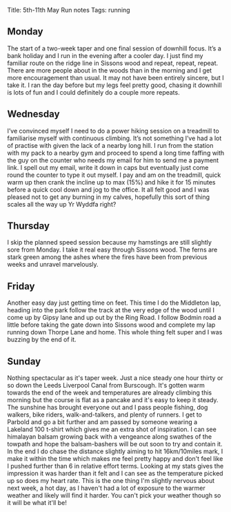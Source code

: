 Title: 5th-11th May Run notes
Tags: running

## Monday

The start of a two-week taper and one final session of downhill focus. It’s a bank holiday and I run in the evening after
a cooler day. I just find my familiar route on the ridge line in Sissons wood and repeat, repeat, repeat. There are more
people about in the woods than in the morning and I get more encouragement than usual. It may not have been entirely sincere,
but I take it. I ran the day before but my legs feel pretty good, chasing it downhill is lots of fun and I could definitely
do a couple more repeats.

## Wednesday

I’ve convinced myself I need to do a power hiking session on a treadmill to familiarise myself with continuous climbing.
It’s not something I’ve had a lot of practise with given the lack of a nearby long hill. I run from the station with my
pack to a nearby gym and proceed to spend a long time faffing with the guy on the counter who needs my email for him to
send me a payment link. I spell out my email, write it down in caps but eventually just come round the counter 
to type it out myself. I pay and am on the treadmill, quick warm up then crank the incline up to max (15%) and hike it
for 15 minutes before a quick cool down and jog to the office. It all felt good and I was pleased not to get any burning
in my calves, hopefully this sort of thing scales all the way up Yr Wyddfa right?

## Thursday

I skip the planned speed session because my hamstings are still slightly sore from Monday. I take it real easy through
Sissons wood. The ferns are stark green among the ashes where the fires have been from previous weeks and unravel
marvelously.

## Friday

Another easy day just getting time on feet. This time I do the Middleton lap, heading into the park follow the track at
the very edge of the wood until I come up by Gipsy lane and up out by the Ring Road. I follow Bodmin road a little before
taking the gate down into Sissons wood and complete my lap running down Thorpe Lane and home. This whole thing felt 
super and I was buzzing by the end of it.

## Sunday

Nothing spectacular as it's taper week. Just a nice steady one hour thirty or so down the Leeds Liverpool Canal from
Burscough. It's gotten warm towards the end of the week and temperatures are already climbing this morning but the course is 
flat as a pancake and it's easy to keep it steady. The sunshine has brought everyone out and I pass people fishing,
dog walkers, bike riders, walk-and-talkers, and plenty of runners. I get to Parbold and go a bit further and am passed
by someone wearing a Lakeland 100 t-shirt which gives me an extra shot of inspiration. I can see himalayan balsam growing
back with a vengeance along swathes of the towpath and hope the balsam-bashers will be out soon to try and contain it. 
In the end I do chase the distance slightly aiming to hit 16km/10miles mark, I make it within the time which makes me feel
pretty happy and don't feel like I pushed further than 6 in relative effort terms. Looking at my stats gives the impression
it was harder than it felt and I can see as the temperature picked up so does my heart rate. 
This is the one thing I'm slightly nervous about next week, a hot day, as I haven't had a lot of exposure to the warmer
weather and likely will find it harder. You can't pick your weather though so it will be what it'll be!
